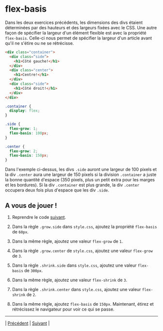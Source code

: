 # flex-basis

Dans les deux exercices précédents, les dimensions des divs étaient déterminées par des hauteurs et des largeurs fixées avec le CSS. Une autre façon de spécifier la largeur d'un élément flexible est avec la propriété `flex-basis`. Celle-ci nous permet de spécifier la largeur d'un article avant qu'il ne s'étire ou ne se rétrécisse.

```html
<div class="container">
  <div class=”side”>
    <h1>Côté gauche!</h1>
  </div>
  <div class="center">
    <h1>Centre!</h1>
  </div>
  <div class="side">
    <h1>Côté droit!</h1>
  </div>
</div>
```

```css
.container {
  display: flex;
}

.side {
  flex-grow: 1;
  flex-basis: 100px;
}

.center {
  flex-grow: 2;
  flex-basis: 150px;
}
```

Dans l'exemple ci-dessus, les divs `.side` auront une largeur de 100 pixels et la div `.center` aura une largeur de 150 pixels si la division `.container` a juste la bonne quantité d'espace (350 pixels, plus un petit extra pour les marges et les bordures). Si la div `.container` est plus grande, la div `.center` occupera deux fois plus d'espace que les div `.side`.

## A vous de jouer !

1. Reprendre le code [suivant](./versions-exercices/v0-13-8/).

2. Dans la règle `.grow.side` dans `style.css`, ajoutez la propriété `flex-basis` de `60px`.

3. Dans la même règle, ajoutez une valeur `flex-grow` de `1`.

4. Dans la règle `.grow.center` de `style.css`, ajoutez une valeur `flex-grow` de `3`.

5. Dans la règle `.shrink.side` dans `style.css`, ajoutez une valeur `flex-basis` de `300px`.

6. Dans la même règle, ajoutez une valeur `flex-shrink` de `3`.

7. Dans la règle `.shrink.center` dans `style.css`, ajoutez une valeur `flex-shrink` de `2`.

8. Dans la même règle, ajoutez `flex-basis` de `150px`. Maintenant, étirez et rétrécissez le navigateur pour voir ce qui se passe.


___
| [Précédent](./7-flex-shrink.md)       | [Suivant](./9-flex.md)    |
